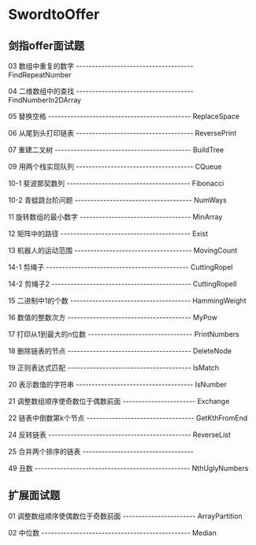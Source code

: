 # SwordtoOffer

## 剑指offer面试题

03 数组中重复的数字 ------------------------------------- FindRepeatNumber
                
04 二维数组中的查找 ------------------------------------- FindNumberIn2DArray

05 替换空格 --------------------------------------------- ReplaceSpace

06 从尾到头打印链表 ------------------------------------- ReversePrint 

07 重建二叉树 ------------------------------------------- BuildTree

09 用两个栈实现队列 ------------------------------------- CQueue

10-1 斐波那契数列 --------------------------------------- Fibonacci 

10-2 青蛙跳台阶问题 ------------------------------------- NumWays

11 旋转数组的最小数字 ----------------------------------- MinArray

12 矩阵中的路径 ----------------------------------------- Exist

13 机器人的运动范围 ------------------------------------- MovingCount

14-1 剪绳子 --------------------------------------------- CuttingRopeI

14-2 剪绳子2 -------------------------------------------- CuttingRopeII

15 二进制中1的个数 -------------------------------------- HammingWeight

16 数值的整数次方 --------------------------------------- MyPow

17 打印从1到最大的n位数 --------------------------------- PrintNumbers

18 删除链表的节点 --------------------------------------- DeleteNode

19 正则表达式匹配 --------------------------------------- IsMatch

20 表示数值的字符串 ------------------------------------- IsNumber

21 调整数组顺序使奇数位于偶数前面 ----------------------- Exchange

22 链表中倒数第k个节点 ---------------------------------- GetKthFromEnd

24 反转链表 --------------------------------------------- ReverseList

25 合并两个排序的链表 -----------------------------------

49 丑数 ------------------------------------------------- NthUglyNumbers

## 扩展面试题
01 调整数组顺序使偶数位于奇数前面 ----------------------- ArrayPartition

02 中位数 ----------------------------------------------- Median
